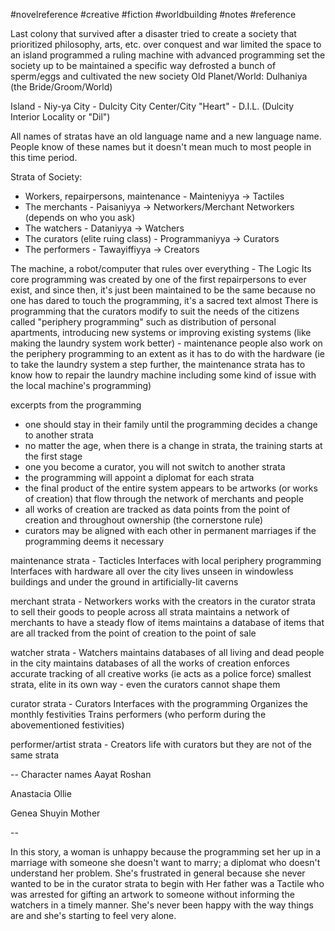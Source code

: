 #novelreference #creative #fiction #worldbuilding #notes #reference

Last colony that survived after a disaster
tried to create a society that prioritized philosophy, arts, etc. over conquest and war
limited the space to an island
programmed a ruling machine with advanced programming
set the society up to be maintained a specific way
defrosted a bunch of sperm/eggs and cultivated the new society
Old Planet/World: Dulhaniya (the Bride/Groom/World)

Island - Niy-ya
City - Dulcity
City Center/City "Heart" - D.I.L. (Dulcity Interior Locality or "Dil")

All names of stratas have an old language name and a new language name. People know of these names but it doesn't mean much to most people in this time period.

Strata of Society:
- Workers, repairpersons, maintenance - Mainteniyya -> Tactiles
- The merchants - Paisaniyya -> Networkers/Merchant Networkers (depends on who you ask)
- The watchers - Dataniyya -> Watchers
- The curators (elite ruing class) - Programmaniyya -> Curators
- The performers - Tawayiffiyya -> Creators

The machine, a robot/computer that rules over everything - The Logic
Its core programming was created by one of the first repairpersons to ever exist, and since then, it's just been maintained to be the same because no one has dared to touch the programming, it's a sacred text almost
There is programming that the curators modify to suit the needs of the citizens called "periphery programming" such as distribution of personal apartments, introducing new systems or improving existing systems (like making the laundry system work better) - maintenance people also work on the periphery programming to an extent as it has to do with the hardware (ie to take the laundry system a step further, the maintenance strata has to know how to repair the laundry machine including some kind of issue with the local machine's programming)

excerpts from the programming
- one should stay in their family until the programming decides a change to another strata
- no matter the age, when there is a change in strata, the training starts at the first stage
- one you become a curator, you will not switch to another strata
- the programming will appoint a diplomat for each strata
- the final product of the entire system appears to be artworks (or works of creation) that flow through the network of merchants and people
- all works of creation are tracked as data points from the point of creation and throughout ownership (the cornerstone rule)
- curators may be aligned with each other in permanent marriages if the programming deems it necessary

maintenance strata - Tacticles
Interfaces with local periphery programming
Interfaces with hardware all over the city
lives unseen in windowless buildings and under the ground in artificially-lit caverns

merchant strata - Networkers
works with the creators in the curator strata to sell their goods to people across all strata
maintains a network of merchants to have a steady flow of items
maintains a database of items that are all tracked from the point of creation to the point of sale

watcher strata - Watchers
maintains databases of all living and dead people in the city
maintains databases of all the works of creation
enforces accurate tracking of all creative works (ie acts as a police force)
smallest strata, elite in its own way - even the curators cannot shape them

curator strata - Curators
Interfaces with the programming
Organizes the monthly festivities
Trains performers (who perform during the abovementioned festivities)

performer/artist strata - Creators
life with curators but they are not of the same strata

--
Character names
Aayat
Roshan

Anastacia
Ollie

Genea
Shuyin
Mother


--

In this story, a woman is unhappy because the programming set her up in a marriage with someone she doesn't want to marry; a diplomat who doesn't understand her problem. She's frustrated in general because she never wanted to be in the curator strata to begin with
Her father was a Tactile who was arrested for gifting an artwork to someone without informing the watchers in a timely manner. She's never been happy with the way things are and she's starting to feel very alone.